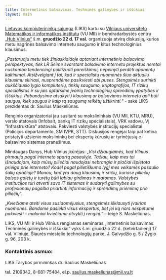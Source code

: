 ```yaml
---
title: Internetinis balsavimas. Techninės galimybės ir iššūkiai 
layout: main
---
```


[Lietuvos kompiuterininkų sąjunga](http://www.liks.lt/) (LIKS) kartu su [Vilniaus universiteto Matematikos ir informatikos institutu](http://www.mii.vu.lt/) (VU MII) ir bendradarbystės centru [„Hub Vilnius“](http://www.hubvilnius.lt/) š.m. <b>gruodžio 22 d. 17 val.</b> organizuoja atvirą diskusiją, kurios metu nagrinės balsavimo internetu saugumo ir kitus technologinius klausimus.

„<em>Pastaruoju metu tiek žiniasklaidoje aptariant internetinio balsavimo perspektyvas, tiek LR Seime svarstant balsavimo internetu projektus neretai nuskamba tendencingi politizuoti pareiškimai, nepelnyti perdėti oponentų kaltinimai. Atsižvelgiant į tai, kad ir specialistų nuomonės šiuo aktualiu klausimu skiriasi, nusprendėme pasikviesti abi puses. Stengsimės surinkti aukščiausio lygio kompiuterių, tinklų saugumo, kriptografijos, IT rizikų specialistus ir su jais aptarsime įvairių technologinių sprendimų ypatybes ir iššūkius. Pabandysime atsakyti į klausimą ar balsavimas internetu gali būti saugus, kiek saugus ir kaip tą saugumą reikėtų užtikrinti.</em>“ - sakė LIKS prezidentas dr. Saulius Maskeliūnas.

Renginio organizatoriai jau susitarė su mokslininkais (VU MII, KTU, MRU), verslo atstovais (Infobalt, bankų IT rizikų specialistais), VRK vadovu, VĮ "Infrastruktūra" atstovais. Pakviesti valstybės institucijų specialistai (Policijos departamento, SM IVPK, STT). Diskusijos rengėjai taip pat ketina pristatyti užsienio mokslininkų bei ekspertų kūrusių ar tyrinėjusių e-balsavimo sistemas pranešimus.

Mindaugas Danys, Hub Vilnius įkūrėjas: „<em>Visi džiaugiamės, kad Vilnius pirmauja pagal interneto spartą pasaulyje. Tačiau, kaip mes tai išnaudojam, kaip mūsų piliečiai naudojasi nebrangia ir plačiai išplėtota prieiga prie interneto? Kodėl pagal pilietiškumo lygį mes velkamės pasaulio šalių apačioje? Manau, kad yra daug klausimų ir sričių, kuriose piliečių balsas galėtų ir turėtų būti labiau girdimas ir matomas. Valstybės institucijos turi atverti savo IT sistemas ir sudaryti galimybes su profesionalų pagalba priartinti informaciją ir sprendimų priėmimą prie piliečių</em>“.

„<em>Kviečiame ateiti visus susidomėjusius, stengsimės išklausyti įvairias nuomones. Bandome pasiekti visus ekspertus, bet jei ką nors nespėtume pakviesti – maloniai kviečiame atvykti į renginį.</em>“ – teigė S. Maskeliūnas.

LIKS, VU MII ir Hub Vilnius rengiamas seminaras „Internetinis balsavimas. Techninės galimybės ir iššūkiai“ vyks š.m. gruodžio 22 d. (ketvirtadienį) 17 val. Vilniuje, Šiaurės miestelio technologijų parke, J. Galvydžio g. 5 / Žygio g. 96, 203 k.



### Kontaktinis asmuo:

LIKS Tarybos pirmininkas dr. Saulius Maskeliūnas 

tel. 2109342, 8-681-75484,
el.p. saulius.maskeliunas@mii.vu.lt 

